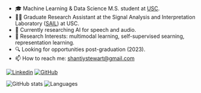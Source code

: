

- 🎓 Machine Learning & Data Science M.S. student at [USC](https://viterbischool.usc.edu).
- 🧑‍💻 Graduate Research Assistant at the Signal Analysis and Interpretation Laboratory ([SAIL](https://sail.usc.edu)) at USC.
- 🎸 Currently researching AI for speech and audio.
- 🔭 Research Interests: multimodal learning, self-supervised searning, representation learning.
- 🔍 Looking for opportunities post-graduation (2023).
- 📫 How to reach me: shantiystewart@gmail.com


[![Linkedin](https://img.shields.io/badge/-LinkedIn-306EA8?style=flat&logo=Linkedin&logoColor=white&link=https://www.linkedin.com/in/shanti-stewart/)](https://www.linkedin.com/in/shanti-stewart/) 
[![GitHub](https://img.shields.io/badge/-GitHub-2F2F2F?style=flat&logo=github&logoColor=white&link=https://github.com/shantistewart)](https://github.com/shantistewart)

![GitHub stats](https://github-readme-stats.vercel.app/api?username=shantistewart&show_icons=true&theme=radical&count_private=true&include_all_commits=true&hide=prs,issues,contribs)
![Languages](https://github-readme-stats.vercel.app/api/top-langs/?username=shantistewart&layout=compact&theme=radical&langs_count=4&custom_title=Top%20Languages&hide=TeX&exclude_repo=EEG-Hand-Movement-Decoding,OSU-Senior-Capstone-Computer-Vision)




<!--
**shantistewart/shantistewart** is a ✨ _special_ ✨ repository because its `README.md` (this file) appears on your GitHub profile.

Here are some ideas to get you started:

- 🔭 I’m currently working on ...
- 🌱 I’m currently learning ...
- 👯 I’m looking to collaborate on ...
- 🤔 I’m looking for help with ...
- 💬 Ask me about ...
- 📫 How to reach me: ...
- 😄 Pronouns: ...
- ⚡ Fun fact: ...
-->

